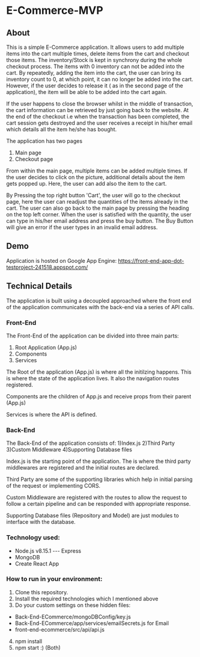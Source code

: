 # E-Commerce-MVP

## About
This is a simple E-Commerce application. It allows users to add multiple items into the cart multiple times, delete items from the cart and checkout those items. The inventory/Stock is kept in synchrony during the whole checkout process. The items with 0 inventory can not be added into the cart. By repeatedly, adding the item  into the cart, the user can bring its inventory count to 0, at which point, it can no longer be added into the cart. However, if the user decides to release it ( as in the second page of the application), the item will be able to be added into the cart again.

If the user happens to close the browser whilst in the middle of transaction, the cart information can be retrieved by just going back to the website. At the end of the checkout i.e when the transaction has been completed, the cart session gets destroyed and the user receives a receipt in his/her email which details all the item he/she has bought.

The application has two pages
1) Main page
2) Checkout page

From within the main page, multiple items can be added multiple times. If the user decides to click on the picture, additional details about the item gets popped up. Here, the user can add also the item to the cart.

By Pressing the top right button 'Cart', the user will go to the checkout page, here the user can readjust the quantities of the items already in the cart. The user can also go back to the main page by pressing the heading on the top left corner.
When the user is satisfied with the quantity, the user can type in his/her email address and press the buy button. The Buy Button will give an error if the user types in an invalid email address.


## Demo
Application is hosted on Google App Engine:
https://front-end-app-dot-testproject-241518.appspot.com/


## Technical Details
The application is built using a decoupled approached where the front end of the application communicates with the back-end via a series of API calls.


### Front-End
The Front-End of the application can be divided into three main parts: 
1) Root Application (App.js)
2) Components
3) Services

The Root of the application (App.js) is where all the initilzing happens. This is where the state of the application lives. It also the navigation routes registered. 

Components are the children of App.js and receive props from their parent (App.js)

Services is where the API is defined.

### Back-End

The Back-End of the application consists of:
1)Index.js
2)Third Party
3)Custom Middleware
4)Supporting Database files


Index.js is the starting point of the application. The is where the third party middlewares are registered and the initial routes are declared.

Third Party are some of the supporting libraries which help in initial parsing of the request or implementing CORS.

Custom Middleware are registered with the routes to allow the request to follow a certain pipeline and can be responded with appropriate response.

Supporting Database files (Repository and Model) are just modules to interface with the database.

### Technology used: 
* Node.js v8.15.1 --- Express
* MongoDB
* Create React App

### How to run in your environment:

1) Clone this repository.
2) Install the required technologies which I mentioned above
3) Do your custom settings on these hidden files:
  * Back-End-ECommerce/mongoDBConfig/key.js
  * Back-End-ECommerce/app/services/emailSecrets.js for Email
  * front-end-ecommerce/src/api/api.js
4) npm install 
5) npm start :) (Both)







